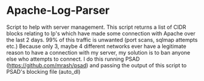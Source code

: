 # Apache-Log-Parser
Script to help with server management. This script returns a list of CIDR blocks relating to Ip's which have made some connection with Apache over the last 2 days. 99% of this traffic is unwanted (port scans, sqlmap attempts etc.)
Because only 3, maybe 4 different networks ever have a legitimate reason to have a connection with my server,
my solution is to ban anyone else who attempts to connect.
I do this running PSAD (https://github.com/mrash/psad) and passing the output of this script to PSAD's blocking file (auto_dl)
